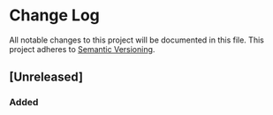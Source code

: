 # Change Log
All notable changes to this project will be documented in this file.
This project adheres to [Semantic Versioning](http://semver.org/).

## [Unreleased]
### Added
